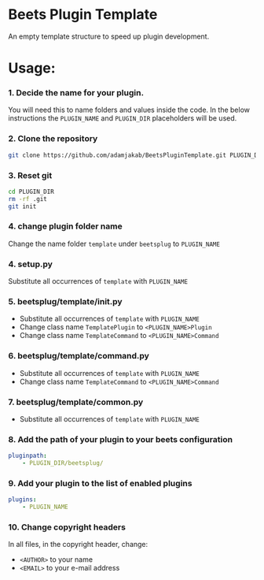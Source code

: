 # Beets Plugin Template

An empty template structure to speed up plugin development.


# Usage:

### 1. Decide the name for your plugin. 
You will need this to name folders and values inside the code.
In the below instructions the `PLUGIN_NAME` and `PLUGIN_DIR` placeholders will be used. 

### 2. Clone the repository
```bash
git clone https://github.com/adamjakab/BeetsPluginTemplate.git PLUGIN_DIR
```

### 3. Reset git
```bash
cd PLUGIN_DIR
rm -rf .git
git init
```

### 4. change plugin folder name
Change the name folder `template` under `beetsplug` to `PLUGIN_NAME`

### 4. setup.py
Substitute all occurrences of `template` with `PLUGIN_NAME`

### 5. beetsplug/template/__init__.py
- Substitute all occurrences of `template` with `PLUGIN_NAME`
- Change class name `TemplatePlugin` to `<PLUGIN_NAME>Plugin`
- Change class name `TemplateCommand` to `<PLUGIN_NAME>Command`

### 6. beetsplug/template/command.py
- Substitute all occurrences of `template` with `PLUGIN_NAME`
- Change class name `TemplateCommand` to `<PLUGIN_NAME>Command`

### 7. beetsplug/template/common.py
- Substitute all occurrences of `template` with `PLUGIN_NAME`

### 8. Add the path of your plugin to your beets configuration
```yaml
pluginpath:
    - PLUGIN_DIR/beetsplug/
```

### 9. Add your plugin to the list of enabled plugins
```yaml
plugins:
    - PLUGIN_NAME
```


### 10. Change copyright headers
In all files, in the copyright header, change:
- `<AUTHOR>` to your name
- `<EMAIL>` to your e-mail address
